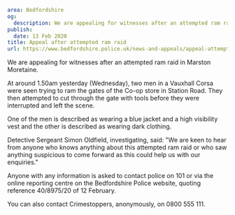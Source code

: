 ```yaml
area: Bedfordshire
og:
  description: We are appealing for witnesses after an attempted ram raid in Marston Moretaine.
publish:
  date: 13 Feb 2020
title: Appeal after attempted ram raid
url: https://www.bedfordshire.police.uk/news-and-appeals/appeal-attempted-ram-raid-feb20
```

We are appealing for witnesses after an attempted ram raid in Marston Moretaine.

At around 1.50am yesterday (Wednesday), two men in a Vauxhall Corsa were seen trying to ram the gates of the Co-op store in Station Road. They then attempted to cut through the gate with tools before they were interrupted and left the scene.

One of the men is described as wearing a blue jacket and a high visibility vest and the other is described as wearing dark clothing.

Detective Sergeant Simon Oldfield, investigating, said: "We are keen to hear from anyone who knows anything about this attempted ram raid or who saw anything suspicious to come forward as this could help us with our enquiries."

Anyone with any information is asked to contact police on 101 or via the online reporting centre on the Bedfordshire Police website, quoting reference 40/8975/20 of 12 February.

You can also contact Crimestoppers, anonymously, on 0800 555 111.

